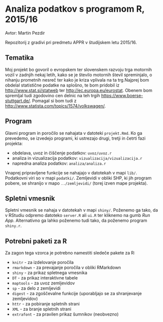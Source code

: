 # Analiza podatkov s programom R, 2015/16

Avtor: Martin Pezdir

Repozitorij z gradivi pri predmetu APPR v študijskem letu 2015/16.

## Tematika
Moj projekt bo govoril o evropskem ter slovenskem razvoju trga motornih vozil v zadnjih nekaj letih, kako se je število motornih števil spreminjalo, o nihanju prometnih nesreč ter kako je kriza vplivala na ta trg.Najprej bom obdelal statistične podatke na splošno, te bom pridobil iz http://www.stat.si/statweb ter http://ec.europa.eu/eurostat. Obenem bom spremljal tudi zgodovino cen delnic na teh trgih https://www.boerse-stuttgart.de/. Pomagal si bom tudi z http://www.statista.com/topics/1574/volkswagen/.
## Program

Glavni program in poročilo se nahajata v datoteki `projekt.Rmd`. Ko ga prevedemo,
se izvedejo programi, ki ustrezajo drugi, tretji in četrti fazi projekta:

* obdelava, uvoz in čiščenje podatkov: `uvoz/uvoz.r`
* analiza in vizualizacija podatkov: `vizualizacija/vizualizacija.r`
* napredna analiza podatkov: `analiza/analiza.r`

Vnaprej pripravljene funkcije se nahajajo v datotekah v mapi `lib/`. Podatkovni
viri so v mapi `podatki/`. Zemljevidi v obliki SHP, ki jih program pobere, se
shranijo v mapo `../zemljevidi/` (torej izven mape projekta).

## Spletni vmesnik

Spletni vmesnik se nahaja v datotekah v mapi `shiny/`. Poženemo ga tako, da v
RStudiu odpremo datoteko `server.R` ali `ui.R` ter kliknemo na gumb *Run App*.
Alternativno ga lahko poženemo tudi tako, da poženemo program `shiny.r`.

## Potrebni paketi za R

Za zagon tega vzorca je potrebno namestiti sledeče pakete za R:

* `knitr` - za izdelovanje poročila
* `rmarkdown` - za prevajanje poročila v obliki RMarkdown
* `shiny` - za prikaz spletnega vmesnika
* `DT` - za prikaz interaktivne tabele
* `maptools` - za uvoz zemljevidov
* `sp` - za delo z zemljevidi
* `digest` - za zgoščevalne funkcije (uporabljajo se za shranjevanje zemljevidov)
* `httr` - za pobiranje spletnih strani
* `XML` - za branje spletnih strani
* `extrafont` - za pravilen prikaz šumnikov (neobvezno)
